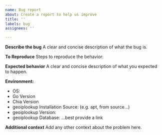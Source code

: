 ```yaml
---
name: Bug report
about: Create a report to help us improve
title: ''
labels: bug
assignees: ''

---
```


**Describe the bug**
A clear and concise description of what the bug is.

**To Reproduce**
Steps to reproduce the behavior:

**Expected behavior**
A clear and concise description of what you expected to happen.

**Environment:**
 - OS: 
 - Go Version
 - Chia Version
 - geoiplookup Installation Source: (e.g. apt, from source...)
 - geoiplookup Version:
 - geoiplookup Database: ...best provide a link

**Additional context**
Add any other context about the problem here.
